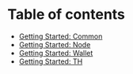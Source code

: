 # Table of contents

* [Getting Started: Common](getting-started-common.md)
* [Getting Started: Node](getting-started-klaytn-node.md)
* [Getting Started: Wallet](getting-started-wallet.md)
* [Getting Started: TH](getting-started-th.md)

